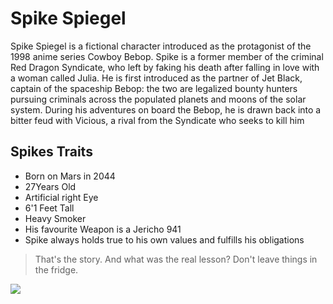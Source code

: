 # Spike Spiegel

Spike Spiegel is a fictional character introduced as the protagonist of the 1998 anime series Cowboy Bebop. Spike is a former member of the criminal Red Dragon Syndicate, who left by faking his death after falling in love with a woman called Julia. He is first introduced as the partner of Jet Black, captain of the spaceship Bebop: the two are legalized bounty hunters pursuing criminals across the populated planets and moons of the solar system. During his adventures on board the Bebop, he is drawn back into a bitter feud with Vicious, a rival from the Syndicate who seeks to kill him

## Spikes Traits
  * Born on Mars in 2044
  * 27Years Old
  * Artificial right Eye
  * 6'1 Feet Tall
  * Heavy Smoker
  * His favourite Weapon is a Jericho 941
  * Spike always holds true to his own values and fulfills his obligations

  > That's the story. And what was the real lesson? Don't leave things in the fridge.

  <img src="https://i.redd.it/3u3czyl6jxf21.jpg"/>